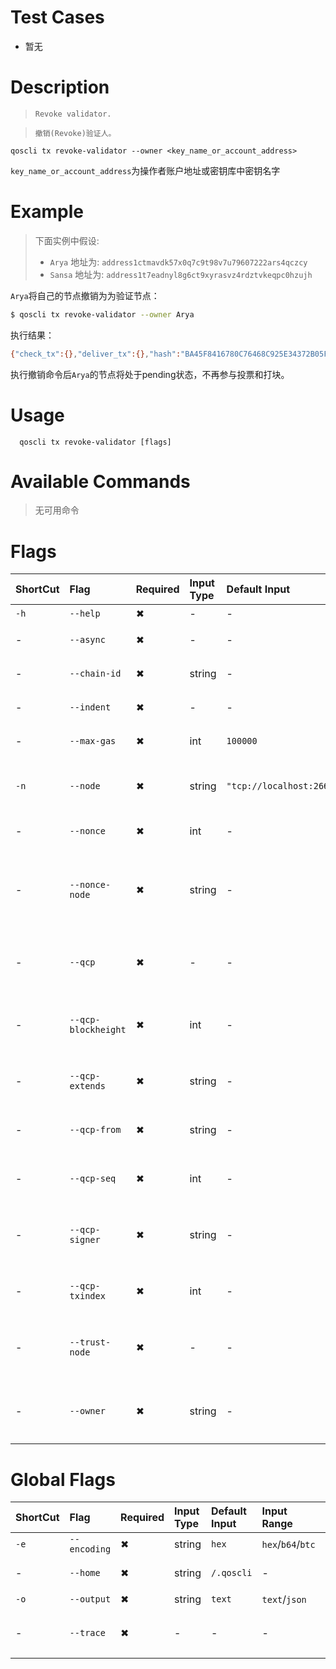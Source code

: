# Test Cases

- 暂无

# Description
>     Revoke validator.

>     撤销(Revoke)验证人。

`qoscli tx revoke-validator --owner <key_name_or_account_address>`

`key_name_or_account_address`为操作者账户地址或密钥库中密钥名字

# Example

> 下面实例中假设:
> - `Arya` 地址为: `address1ctmavdk57x0q7c9t98v7u79607222ars4qczcy`
> - `Sansa` 地址为: `address1t7eadnyl8g6ct9xyrasvz4rdztvkeqpc0hzujh`

`Arya`将自己的节点撤销为为验证节点：
```bash
$ qoscli tx revoke-validator --owner Arya
```

执行结果：
```bash
{"check_tx":{},"deliver_tx":{},"hash":"BA45F8416780C76468C925E34372B05F5A7FEAAC","height":"268"}
```

执行撤销命令后`Arya`的节点将处于pending状态，不再参与投票和打块。
# Usage
```
  qoscli tx revoke-validator [flags]
```

# Available Commands

>无可用命令

# Flags

| ShortCut | Flag                | Required | Input Type | Default Input             | Input Range | Description                                            |
|:---------|:--------------------|:---------|:-----------|:--------------------------|:------------|:-------------------------------------------------------|
| `-h`     | `--help`            | ✖        | -          | -                         | -           | 帮助文档                                                   |
| -        | `--async`           | ✖        | -          | -                         | -           | 是否异步广播交易                                               |
| -        | `--chain-id`        | ✖        | string     | -                         | -           | Tendermint节点的链ID                                       |
| -        | `--indent`          | ✖        | -          | -                         | -           | 向JSON响应添加缩进                                            |
| -        | `--max-gas`         | ✖        | int        | `100000`                  | -           | 每个Tx设置的气体限制值                                           |
| `-n`     | `--node`            | ✖        | string     | `"tcp://localhost:26657"` | -           | 为此链提供的Tendermint RPC接口: `<host>:<port>`                |
| -        | `--nonce`           | ✖        | int        | -                         | -           | 要签署Tx的帐户nonce                                          |
| -        | `--nonce-node`      | ✖        | string     | -                         | -           | 用于其他链查询账户nonce的Tendermint RPC接口: `tcp://<host>:<port>` |
| -        | `--qcp`             | ✖        | -          | -                         | -           | 是否启用QCP模式(qcp mode), 发送QCP Tx                          |
| -        | `--qcp-blockheight` | ✖        | int        | -                         | -           | QCP模式Flag标志: 原始Tx块高度，块高度必须大于0                          |
| -        | `--qcp-extends`     | ✖        | string     | -                         | -           | QCP模式Flag标志: QCP Tx扩展信息                                |
| -        | `--qcp-from`        | ✖        | string     | -                         | -           | QCP模式Flag标志: QCP Tx源链ID                                |
| -        | `--qcp-seq`         | ✖        | int        | -                         | -           | QCP模式Flag标志: QCP顺序                                     |
| -        | `--qcp-signer`      | ✖        | string     | -                         | -           | QCP模式Flag标志: QCP Tx签名者key名称                            |
| -        | `--qcp-txindex`     | ✖        | int        | -                         | -           | QCP模式Flag标志: 原始Tx索引                                    |
| -        | `--trust-node`      | ✖        | -          | -                         | -           | 是否信任连接的完整节点（不验证其响应证据）                                  |
| -        | `--owner`           | ✖        | string     | -                         | -           | (主要参数)`Owner`账户本地密钥库名字或账户地址                            |

# Global Flags

| ShortCut | Flag         | Required | Input Type | Default Input | Input Range       | Description  |
|:---------|:-------------|:---------|:-----------|:--------------|:------------------|:-------------|
| `-e`     | `--encoding` | ✖        | string     | `hex`         | `hex`/`b64`/`btc` | 二进制编码        |
| -        | `--home`     | ✖        | string     | `/.qoscli`    | -                 | 配置和数据的目录     |
| `-o`     | `--output`   | ✖        | string     | `text`        | `text`/`json`     | 输出格式         |
| -        | `--trace`    | ✖        | -          | -             | -                 | 打印出错时的完整堆栈跟踪 |